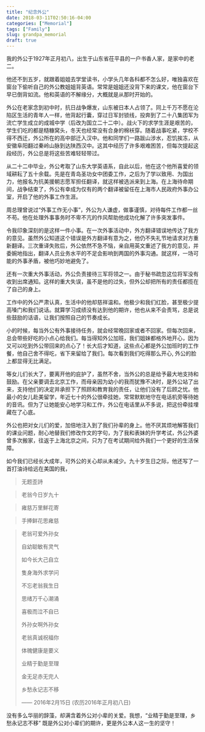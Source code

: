 ```yaml
---
title: "纪念外公"
date: 2018-03-11T02:50:16-04:00
categories: ["Memorial"]
tags: ["Family"]
slug: grandpa_memorial
draft: true
---
```


我的外公于1927年正月初八，出生于山东省茌平县的一户书香人家，是家中的老二。

他还不到五岁，就跟着姐姐去学堂读书，小学头几年各科都不怎么好，唯独喜欢在窗台下偷听自己的外公教姐姐背英语。常常是姐姐还没背下来的课文，他在窗台下早已倒背如流。他和英语的不解缘分，大概就是从那时开始的。

外公在老家念到初中时，抗日战争爆发，山东被日本人占领了。同上千万不愿在沦陷区生活的青年人一样，他背起行囊，穿过日军封锁线，投奔到了二十八集团军为流亡学生成立的成城中学（后改为国立二十二中）。战火下的求学生涯是艰苦的，学生们吃的都是糙糠窝头，冬天也经常没有合身的棉袄穿。随着战事吃紧，学校不得不西迁，外公所在的高中部迁入汉中。他和同学们一路跋山涉水，忍饥挨冻，从安徽阜阳翻过秦岭山脉到达陕西汉中。这其中经历了许多艰难困苦，但每次提起这段经历，外公总是将这些苦难轻轻带过。

从二十二中毕业，外公考取了山东大学英语系，自此以后，他在这个他所喜爱的领域耕耘了五十余载。先是在青岛圣功女中团委工作，之后为了学以致用、为国出力，他报名为抗美援朝志愿军担任翻译，就这样被选派来到上海。在上海待命期间，战争结束了，外公有幸成为仅有的两个翻译被留任在上海市人民政府外事办公室，开启了他的外事工作生涯。

周总理曾说过“外事工作无小事”，外公为人谦虚，做事谨慎，对待每件工作都一丝不苟。他在处理外事事务时不卑不亢的作风帮助他成功化解了许多突发事件。

令我印象深刻的是这样一件小事。在一次外事活动中，外方翻译错误地传达了我方的意见。虽然外公知道这个错误是外方翻译有意为之，他仍不失礼节地请求对方重新翻译。三次重译失败后，外公依然不急不恼，亲自用英文重述了我方的意见，并委婉地指出，翻译人员业务水平的不足会影响到两国的外事沟通。就这样，一场可能的外事矛盾，被他巧妙地避免了。

还有一次重大外事活动，外公负责接待三军将领之一。由于秘书疏忽这位将军没有收到出席通知。这样的重大失误，虽不是他的过失，但外公却把所有的责任都揽在了自己的身上。

工作中的外公严肃认真，生活中的他却慈祥温和。他极少和我们红脸，甚至极少提高嗓门和我们说话。就算学习成绩没有达到他的期许，他也从来不会责骂，总是说些鼓励的话语，让我们按照自己的节奏成长。

小的时候，每当外公有外事接待任务，就会经常晚回家或者不回家。但每次回来，总会带些好吃的小点心给我们。每当得知外公加班，我们姐妹都格外地开心，因为又可以吃到外公带回来的点心了！长大后才知道，这些点心都是外公加班时的工作餐，他自己舍不得吃，省下来留给了我们。每次看到我们吃得那么开心, 外公的脸上都显得无比满足。

等女儿们长大了，要离开他的庇护了，虽然不舍，当外公的总是给予最大地支持和鼓励。在父亲要调去北京工作，而母亲因为幼小的我而犹豫不决时，是外公站了出来，支持他们的决定并承担下了照顾和教育我的责任，让他们没有了后顾之忧。他最小的女儿赴美留学，年近七十的外公很牵挂她，常常默默地守在电话机旁等待她的音讯。但为了让她能安心地学习和工作，外公在电话里从不多说，把这份牵挂埋藏在了心底。

外公也把对女儿们的爱，加倍地注入到了我们孙辈的身上。他不厌其烦地解答我们的课业问题，耐心地替我们修改作文的字句，为了我和表妹的升学考试，外公外婆曾多次搬家，往返于上海北京之间，只为了在考试期间给外我们一个更好的生活保障。

如今我们已经长大成年，可外公的关心却从未减少。九十岁生日之际，他还写了一首打油诗给远在美国的我，

>  无题歪詩

>老翁今日岁九十

>雍慈万里鮮花寄

>手捧鲜花思雍慈

>老翁可爱外孙女
>
>自幼聪敏有灵气
>
>如今长大己自立
>
>隻身海外求学问
>
>不忘老翁我生日
>
>思绪万千心潮涌
>
>喜极而泣不自已
>
>外孙女啊外孙女
>
>老翁真诚祝福你
>
>体魄健康是要义
>
>业精于勤是至理
>
>金无足赤无完人
>
>乡愁永记志不移
>
> —— 2016年2月15日 (农历2016年正月初八日)

没有多么华丽的辞藻，却满含着外公对小辈的关爱。我想，“业精于勤是至理，乡愁永记志不移” 既是外公对小辈们的期许，更是外公本人这一生的坚守！
